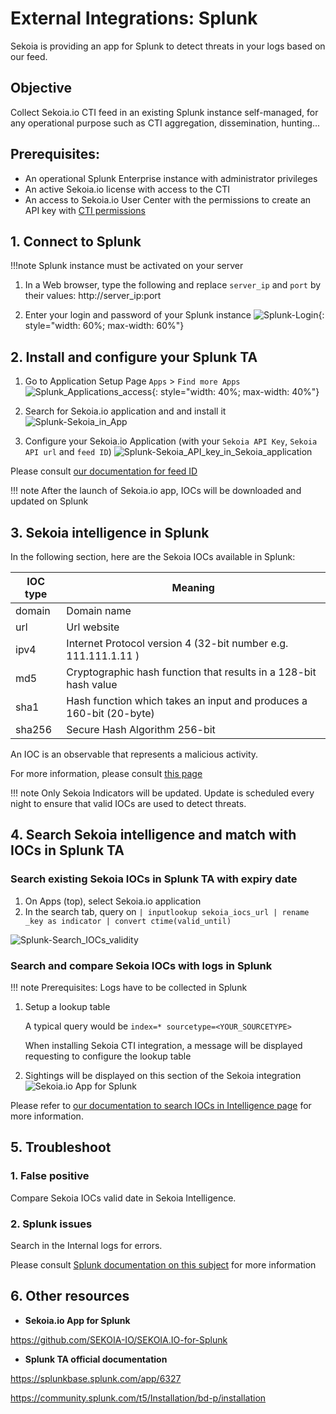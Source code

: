 # External Integrations: Splunk

Sekoia is providing an app for Splunk to detect threats in your logs based on our feed.

## Objective
Collect Sekoia.io CTI feed in an existing Splunk instance self-managed, for any operational purpose such as CTI aggregation, dissemination, hunting...
 
## Prerequisites:

- An operational Splunk Enterprise instance with administrator privileges
- An active Sekoia.io license with access to the CTI
- An access to Sekoia.io User Center with the permissions to create an API key with [CTI permissions](https://docs.sekoia.io/getting_started/Permissions/#cti-permissions)

## 1. Connect to Splunk

!!!note
    Splunk instance must be activated on your server

1. In a Web browser, type the following and replace `server_ip` and `port` by their values:
   http://server_ip:port
   
2. Enter your login and password of your Splunk instance
![Splunk-Login](/assets/intelligence_center/Splunk/Splunk-Login.png){: style="width: 60%; max-width: 60%"}

## 2.  Install and configure your Splunk TA

1. Go to Application Setup Page `Apps` > `Find more Apps`
![Splunk_Applications_access](/assets/intelligence_center/Splunk/Splunk_Applications_access.png){: style="width: 40%; max-width: 40%"}
   
2. Search for Sekoia.io application and and install it
![Splunk-Sekoia_in_App](/assets/intelligence_center/Splunk/Splunk-Sekoia_in_App.png)
   
3. Configure your Sekoia.io Application (with your `Sekoia API Key`, `Sekoia API url`  and `feed ID`)
![Splunk-Sekoia_API_key_in_Sekoia_application](/assets/intelligence_center/Splunk/Splunk-Sekoia_API_key_in_Sekoia_application.png)

Please consult [our documentation for feed ID](https://docs.sekoia.io/cti/features/consume/feeds/#feeds-listing)

!!! note
     After the launch of Sekoia.io app, IOCs will be downloaded and updated on Splunk
        
## 3. Sekoia intelligence in Splunk

In the following section, here are the Sekoia IOCs available in Splunk:

|IOC type|Meaning|
|--|--|
|domain| Domain name	|
|url	|  Url website 		|
|ipv4	| Internet Protocol version 4 (32-bit number e.g. 111.111.1.11 )		|
|md5	| Cryptographic hash function that results in a 128-bit hash value	|
|sha1	| Hash function which takes an input and produces a 160-bit (20-byte) 	|
|sha256| Secure Hash Algorithm 256-bit	|

An IOC is an observable that represents a malicious activity.

For more information, please consult [this page](https://docs.sekoia.io/cti/features/consume/observables/)

!!! note
     Only Sekoia Indicators will be updated.
     Update is scheduled every night to ensure that valid IOCs are used to detect threats.

## 4. Search Sekoia intelligence and match with IOCs in Splunk TA

### Search existing Sekoia IOCs in Splunk TA with expiry date

1. On Apps (top), select Sekoia.io application
2. In the search tab, query on `| inputlookup sekoia_iocs_url | rename _key as indicator | convert ctime(valid_until)`

![Splunk-Search_IOCs_validity](/assets/intelligence_center/Splunk/Splunk-Search_IOCs_validity.png)

### Search and compare Sekoia IOCs with logs in Splunk

!!! note
     Prerequisites: Logs have to be collected in Splunk

1. Setup a lookup table
 
    A typical query would be `index=* sourcetype=<YOUR_SOURCETYPE>`
   
    When installing Sekoia CTI integration, a message will be displayed requesting to configure the lookup table

3. Sightings will be displayed on this section of the Sekoia integration
![Sekoia.io App for Splunk](/assets/intelligence_center/splunk.png)

Please refer to [our documentation to search IOCs in Intelligence page](https://docs.sekoia.io/cti/features/consume/intelligence/#search-for-objects) for more information.

## 5. Troubleshoot

### 1. False positive

Compare Sekoia IOCs valid date in Sekoia Intelligence.

### 2. Splunk issues

Search in the Internal logs for errors.

Please consult [Splunk documentation on this subject](https://docs.splunk.com/Documentation/Splunk/9.1.2/Troubleshooting/WhatSplunklogsaboutitself) for more information

## 6. Other resources

- **Sekoia.io App for Splunk**

https://github.com/SEKOIA-IO/SEKOIA.IO-for-Splunk

- **Splunk TA official documentation**

https://splunkbase.splunk.com/app/6327

https://community.splunk.com/t5/Installation/bd-p/installation
